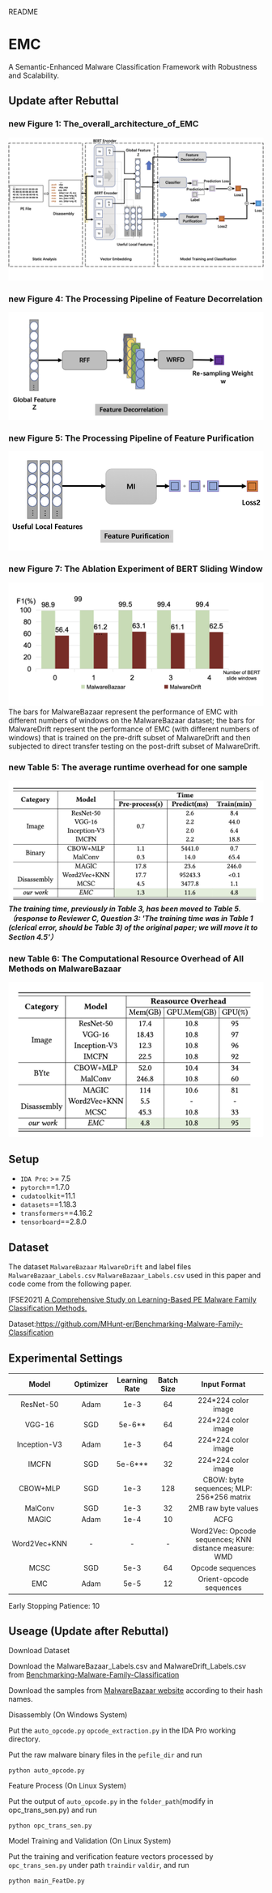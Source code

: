 README

# EMC

A Semantic-Enhanced Malware Classification Framework with Robustness and Scalability.

## Update after Rebuttal

### **new Figure 1: The_overall_architecture_of_EMC**
![Figure 1: The_overall_architecture_of_EMC](The_architecture_of_EMC.png)

### **new Figure 4: The Processing Pipeline of Feature Decorrelation**
![new Figure 4: The Processing Pipeline of Feature Decorrelation](Feature_Decorrelation.png)

### **new Figure 5: The Processing Pipeline of Feature Purification**
![new Figure 4: The Processing Pipeline of Feature Purification](Feature_Purification.png)

### new Figure 7: The Ablation Experiment of BERT Sliding Window
![new Figure 4: The Processing Pipeline of Feature Purification](ablation_of_BERT_windows.png)
The bars for MalwareBazaar represent the performance of EMC with different numbers of windows on the MalwareBazaar dataset; the bars for MalwareDrift represent the performance of EMC (with different numbers of windows) that is trained on the pre-drift subset of MalwareDrift and then subjected to direct transfer testing on the post-drift subset of MalwareDrift.

### new Table 5: The average runtime overhead for one sample
![new Table 4: The Processing Pipeline of Feature Purification](running_time.png)
_**The training time, previously in Table 3, has been moved to Table 5. （response to Reviewer C, Question 3: 'The training time was in Table 1 (clerical error, should be Table 3) of the original paper; we will move it to Section 4.5'）**_

### new Table 6: The Computational Resource Overhead of All Methods on MalwareBazaar
![new Table 4: The Processing Pipeline of Feature Purification](computing_cost.png)



## Setup

* `IDA Pro`: >= 7.5
* `pytorch`==1.7.0 
* `cudatoolkit`=11.1
* `datasets`==1.18.3
* `transformers`==4.16.2
* `tensorboard`==2.8.0

## Dataset

The dataset `MalwareBazaar` `MalwareDrift` and label files `MalwareBazaar_Labels.csv` `MalwareBazaar_Labels.csv` used in this paper and code come from the following paper.

\[FSE2021\] [A Comprehensive Study on Learning-Based PE Malware Family Classification Methods.](https://dl.acm.org/doi/abs/10.1145/3468264.3473925)

Dataset:<https://github.com/MHunt-er/Benchmarking-Malware-Family-Classification>


## Experimental Settings

|    Model     | Optimizer | Learning Rate | Batch Size |                     Input Format                      |
| :----------: | :-------: | :-----------: | :--------: | :---------------------------------------------------: |
|  ResNet-50   |   Adam    |     1e-3      |     64     |                  224*224 color image                  |
|    VGG-16    |    SGD    |    5e-6**     |     64     |                  224*224 color image                  |
| Inception-V3 |   Adam    |     1e-3      |     64     |                  224*224 color image                  |
|    IMCFN     |    SGD    |    5e-6***    |     32     |                  224*224 color image                  |
|   CBOW+MLP   |    SGD    |     1e-3      |    128     |       CBOW: byte sequences; MLP: 256*256 matrix       |
|   MalConv    |    SGD    |     1e-3      |     32     |                  2MB raw byte values                  |
|    MAGIC     |   Adam    |     1e-4      |     10     |                         ACFG                          |
| Word2Vec+KNN |     -     |       -       |     -      | Word2Vec: Opcode sequences; KNN distance measure: WMD |
|     MCSC     |    SGD    |     5e-3      |     64     |                   Opcode sequences                    |
|     EMC      |   Adam    |     5e-5      |     12     |                Orient-opcode sequences                |

Early Stopping Patience: 10


## Useage (Update after Rebuttal)

Download Dataset

Download the MalwareBazaar_Labels.csv and MalwareDrift_Labels.csv from [Benchmarking-Malware-Family-Classification
](https://github.com/MHunt-er/Benchmarking-Malware-Family-Classification/tree/main/Datasets)

Download the samples from [MalwareBazaar website](https://bazaar.abuse.ch/api/) according to their hash names.


Disassembly (On Windows System)

Put the `auto_opcode.py`  `opcode_extraction.py` in the IDA Pro working directory. 

Put the raw malware binary files in the `pefile_dir` and run
```
python auto_opcode.py
```

Feature Process (On Linux System)

Put the output of `auto_opcode.py` in the `folder_path`(modify in opc_trans_sen.py) and run
```
python opc_trans_sen.py
```

Model Training and Validation (On Linux System)

Put the training and verification feature vectors processed by `opc_trans_sen.py` under path `traindir` `valdir`, and run
```
python main_FeatDe.py
```


